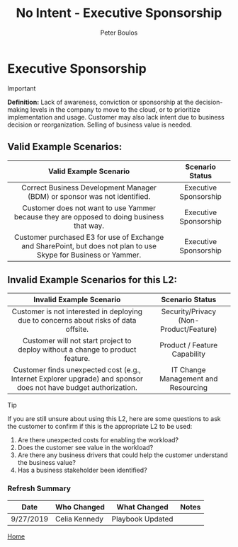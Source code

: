 ﻿---
# required metadata
title: No Intent - Executive Sponsorship
description: No Intent - Executive Sponsorship
author: Peter Boulos
ms.author: pboulos
manager: pagrim
ms.date: 9/27/2019
ms.topic: partner-playbook 
ms.prod: non-product-specific 
ms.custom: partner-playbook 
ft.audience: partner
ft.owner: pagrim
---

# Executive Sponsorship

> [!IMPORTANT]
> **Definition:** Lack of awareness, conviction or sponsorship at the decision-making levels in the company to move to the cloud, or to prioritize implementation and usage. Customer may also lack intent due to business decision or reorganization. Selling of business value is needed.

## Valid Example Scenarios:
| Valid Example Scenario | Scenario Status |
| :--: | :--: |
| Correct Business Development Manager (BDM) or sponsor was not identified. | Executive Sponsorship |
| Customer does not want to use Yammer because they are opposed to doing business that way. | Executive Sponsorship |
| Customer purchased E3 for use of Exchange and SharePoint, but does not plan to use Skype for Business or Yammer. | Executive Sponsorship |


## Invalid Example Scenarios for this L2:
| Invalid Example Scenario | Scenario Status |
| :--: | :--: |
| Customer is not interested in deploying due to concerns about risks of data offsite. | Security/Privacy (Non-Product/Feature) |
| Customer will not start project to deploy without a change to product feature. | Product / Feature Capability |
| Customer finds unexpected cost (e.g., Internet Explorer upgrade) and sponsor does not have budget authorization. | IT Change Management and Resourcing |


> [!TIP]
> If you are still unsure about using this L2, here are some questions to ask the customer to confirm if this is the appropriate L2 to be used:
>    1. ​Are there unexpected costs for enabling the workload?
>    2. Does the customer see value in the workload?
>    3. Are there any business drivers that could help the customer understand the business value?
>    4. Has a business stakeholder been identified?​

### Refresh Summary

|Date|Who Changed|What Changed|Notes|
|---------|---------------|----------------------------|-------------|
|9/27/2019| Celia Kennedy| Playbook Updated||

[Home](http://partner-docs.microsoft.com)
